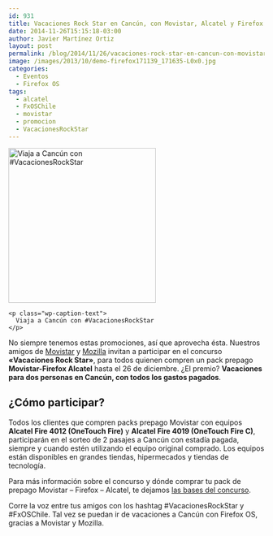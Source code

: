 ```yaml
---
id: 931
title: Vacaciones Rock Star en Cancún, con Movistar, Alcatel y Firefox OS
date: 2014-11-26T15:15:18-03:00
author: Javier Martínez Ortiz
layout: post
permalink: /blog/2014/11/26/vacaciones-rock-star-en-cancun-con-movistar-alcatel-y-firefox-os/
image: /images/2013/10/demo-firefox171139_171635-L0x0.jpg
categories:
  - Eventos
  - Firefox OS
tags:
  - alcatel
  - FxOSChile
  - movistar
  - promocion
  - VacacionesRockStar
---
```

<div class="Col_izq">
  <div style="width: 300px" class="wp-caption alignright">
    <a href="https://www.movistar.cl/PortalMovistarWeb/appmanager/PortalMovistar/portal?_nfpb=true&_pageLabel=P11200758381416861003478"><img class="" src="https://www.movistar.cl/PortalMovistarWeb/ShowDoc/WLP+Repository/Portlets/P030_Generico/Recursivo/Concursos/img/firefox_detalle" alt="Viaja a Cancún con #VacacionesRockStar" width="290" height="305" /></a>
    
    <p class="wp-caption-text">
      Viaja a Cancún con #VacacionesRockStar
    </p>
  </div>
  
  <p>
    No siempre tenemos estas promociones, así que aprovecha ésta. Nuestros amigos de <a href="http://www.movistar.cl" target="_blank" rel="noopener noreferrer">Movistar</a> y <a href="https://www.mozilla.com" target="_blank" rel="noopener noreferrer">Mozilla</a> invitan a participar en el concurso <strong>«Vacaciones Rock Star»</strong>, para todos quienen compren un pack prepago <strong>Movistar-Firefox Alcatel</strong> hasta el 26 de diciembre. ¿El premio? <strong>Vacaciones para dos personas en Cancún, con todos los gastos pagados</strong>.
  </p>
  
  <h2>
    ¿Cómo participar?
  </h2>
  
  <p>
    Todos los clientes que compren packs prepago Movistar con equipos <strong>Alcatel Fire 4012 (OneTouch Fire)</strong> y <strong>Alcatel Fire 4019 (OneTouch Fire C)</strong>, participarán en el sorteo de 2 pasajes a Cancún con estadía pagada, siempre y cuando estén utilizando el equipo original comprado. Los equipos están disponibles en grandes tiendas, hipermecados y tiendas de tecnología.
  </p>
  
  <p>
    Para más información sobre el concurso y dónde comprar tu pack de prepago Movistar &#8211; Firefox &#8211; Alcatel, te dejamos <a href="http://www.movistar.cl/PortalMovistarWeb/ShowDoc/WLP+Repository/Portlets/P030_Generico/Documentos/ConcursoPrepago-VacacionesRockStarFinal" target="_blank" rel="mx noopener noreferrer">las bases del concurso</a>.
  </p>
  
  <p>
    Corre la voz entre tus amigos con los hashtag #VacacionesRockStar y #FxOSChile. Tal vez se puedan ir de vacaciones a Cancún con Firefox OS, gracias a Movistar y Mozilla.
  </p>
</div>